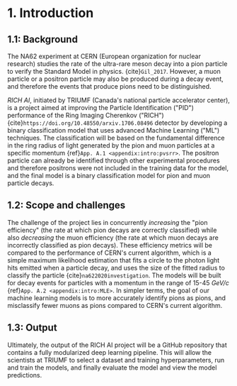 # 1. Introduction

## 1.1: Background

The NA62 experiment at CERN (European organization for nuclear research) studies the rate of the ultra-rare meson decay into a pion particle to verify the Standard Model in physics. {cite}`Gil_2017`. However, a muon particle or a positron particle may also be produced during a decay event, and therefore the events that produce pions need to be distinguished.

 *RICH AI*, initiated by TRIUMF (Canada's national particle accelerator center), is a project aimed at improving the Particle Identification ("PID") performance of the Ring Imaging Cherenkov ("RICH") {cite}`https://doi.org/10.48550/arxiv.1706.08496` detector by developing a binary classification model that uses advanced Machine Learning ("ML") techniques. The classification will be based on the fundamental difference in the ring radius of light generated by the pion and muon particles at a specific momentum {ref}`App. A.1 <appendix:intro:pvsrr>`. The positron particle can already be identified through other experimental procedures and therefore positrons were not included in the training data for the model, and the final model is a binary classification model for pion and muon particle decays.

## 1.2: Scope and challenges

The challenge of the project lies in concurrently *increasing* the "pion efficiency" (the rate at which pion decays are correctly classified) while also *decreasing* the muon efficiency (the rate at which muon decays are incorrectly classified as pion decays).  These efficiency metrics will be compared to the performance of CERN's current algorithm, which is a simple maximum likelihood estimation that fits a circle to the photon light hits emitted when a particle decay, and uses the size of the fitted radius to classify the particle {cite}`na622020investigation`.  The models will be built for decay events for particles with a momentum in the range of 15-45 *GeV/c* {ref}`App. A.2 <appendix:intro:MLE>`.  In simpler terms, the goal of our machine learning models is to more accurately identify pions as pions, and misclassify fewer muons as pions compared to CERN's current algorithm.

## 1.3: Output

Ultimately, the output of the RICH AI project will be a GitHub repository that contains a fully modularized deep learning pipeline. This will allow the scientists at TRIUMF to select a dataset and training hyperparameters, run and train the models, and finally evaluate the model and view the model predictions.
